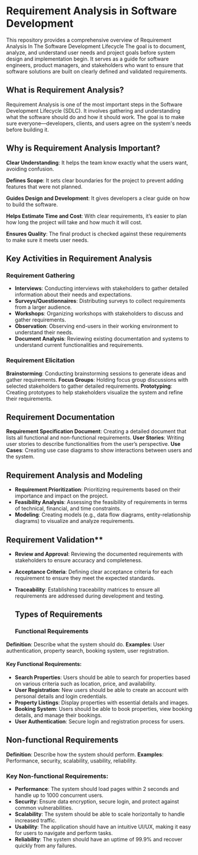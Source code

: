 # Requirement Analysis in Software Development
This repository provides a comprehensive overview of Requirement Analysis In The Software Development Lifecycle 
The goal is to document, analyze, and understand user needs and project goals before system design and implementation begin.
It serves as a guide for software engineers, product managers, and stakeholders who want to ensure that software solutions are built on clearly defined and validated requirements.
## What is Requirement Analysis?
Requirement Analysis is one of the most important steps in the Software Development Lifecycle (SDLC). It involves gathering and understanding what the software should do and how it should work. The goal is to make sure everyone—developers, clients, and users agree on the system's needs before building it.
## Why is Requirement Analysis Important?
**Clear Understanding**: It helps the team know exactly what the users want, avoiding confusion.

**Defines Scope**: It sets clear boundaries for the project to prevent adding features that were not planned.

**Guides Design and Development**: It gives developers a clear guide on how to build the software.

**Helps Estimate Time and Cost**: With clear requirements, it’s easier to plan how long the project will take and how much it will cost.

**Ensures Quality**: The final product is checked against these requirements to make sure it meets user needs.

## Key Activities in Requirement Analysis
 ### Requirement Gathering
- **Interviews**: Conducting interviews with stakeholders to gather detailed information about their needs and expectations.
- **Surveys/Questionnaires**: Distributing surveys to collect requirements from a larger audience.
- **Workshops**: Organizing workshops with stakeholders to discuss and gather requirements.
- **Observation**: Observing end-users in their working environment to understand their needs.
- **Document Analysis**: Reviewing existing documentation and systems to understand current functionalities and requirements.
### Requirement Elicitation
  **Brainstorming**: Conducting brainstorming sessions to generate ideas and gather requirements.
  **Focus Groups**: Holding focus group discussions with selected stakeholders to gather detailed requirements.
  **Prototyping**: Creating prototypes to help stakeholders visualize the system and refine their requirements.
## Requirement Documentation
  **Requirement Specification Document**: Creating a detailed document that lists all functional and non-functional requirements.
  **User Stories**: Writing user stories to describe functionalities from the user’s perspective.
  **Use Cases**: Creating use case diagrams to show interactions between users and the system.
## Requirement Analysis and Modeling
 - **Requirement Prioritization**: Prioritizing requirements based on their importance and impact on the project.
 - **Feasibility Analysis**: Assessing the feasibility of requirements in terms of technical, financial, and time constraints.
 - **Modeling**: Creating models (e.g., data flow diagrams, entity-relationship diagrams) to visualize and analyze requirements.
## Requirement Validation**
- **Review and Approval**: Reviewing the documented requirements with stakeholders to ensure accuracy and completeness.
- **Acceptance Criteria**: Defining clear acceptance criteria for each requirement to ensure they meet the expected standards.
- **Traceability**: Establishing traceability matrices to ensure all requirements are addressed during development and testing.

  ## Types of Requirements
  ### Functional Requirements
**Definition**: Describe what the system should do.
**Examples**: User authentication, property search, booking system, user registration.
#### Key Functional Requirements:
- **Search Properties**: Users should be able to search for properties based on various criteria such as location, price, and availability.
- **User Registration**: New users should be able to create an account with personal details and login credentials.
- **Property Listings**: Display properties with essential details and images.
- **Booking System**: Users should be able to book properties, view booking details, and manage their bookings.
- **User Authentication**: Secure login and registration process for users.
## Non-functional Requirements
**Definition**: Describe how the system should perform.
**Examples**: Performance, security, scalability, usability, reliability.
### Key Non-functional Requirements:
- **Performance**: The system should load pages within 2 seconds and handle up to 1000 concurrent users.
- **Security**: Ensure data encryption, secure login, and protect against common vulnerabilities.
- **Scalability**: The system should be able to scale horizontally to handle increased traffic.
- **Usability**: The application should have an intuitive UI/UX, making it easy for users to navigate and perform tasks.
- **Reliability**: The system should have an uptime of 99.9% and recover quickly from any failures.

